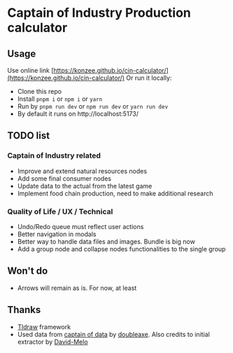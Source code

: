 # Captain of Industry Production calculator

## Usage

Use online link [https://konzee.github.io/cin-calculator/](https://konzee.github.io/cin-calculator/)
Or run it locally:

- Clone this repo
- Install `pnpm i` or `npm i` or `yarn`
- Run by `pnpm run dev` or `npm run dev` or `yarn run dev`
- By default it runs on http://localhost:5173/

## TODO list

### Captain of Industry related

- Improve and extend natural resources nodes
- Add some final consumer nodes
- Update data to the actual from the latest game
- Implement food chain production, need to make additional research

### Quality of Life / UX /  Technical

- Undo/Redo queue must reflect user actions
- Better navigation in modals
- Better way to handle data files and images. Bundle is big now
- Add a group node and  collapse nodes functionalities to the single group

## Won't do

- Arrows will remain as is. For now, at least

## Thanks

- [Tldraw](tldraw.dev) framework
- Used data from [captain of data](https://github.com/doubleaxe/captain-of-data) by [doubleaxe](https://github.com/doubleaxe). Also credits to initial extractor by [David-Melo](David-Melo/captain-of-data)
